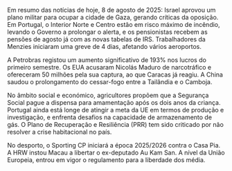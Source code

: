 Em resumo das notícias de hoje, 8 de agosto de 2025: Israel aprovou um plano militar para ocupar a cidade de Gaza, gerando críticas da oposição. Em Portugal, o Interior Norte e Centro estão em risco máximo de incêndio, levando o Governo a prolongar o alerta, e os pensionistas recebem as pensões de agosto já com as novas tabelas de IRS. Trabalhadores da Menzies iniciaram uma greve de 4 dias, afetando vários aeroportos.

A Petrobras registou um aumento significativo de 193% nos lucros do primeiro semestre. Os EUA acusaram Nicolás Maduro de narcotráfico e ofereceram 50 milhões pela sua captura, ao que Caracas já reagiu. A China saudou o prolongamento do cessar-fogo entre a Tailândia e o Camboja.

No âmbito social e económico, agricultores propõem que a Segurança Social pague a dispensa para amamentação após os dois anos da criança. Portugal ainda está longe de atingir a meta da UE em termos de produção e investigação, e enfrenta desafios na capacidade de armazenamento de gás. O Plano de Recuperação e Resiliência (PRR) tem sido criticado por não resolver a crise habitacional no país.

No desporto, o Sporting CP iniciará a época 2025/2026 contra o Casa Pia. A HRW instou Macau a libertar o ex-deputado Au Kam San. A nível da União Europeia, entrou em vigor o regulamento para a liberdade dos média.